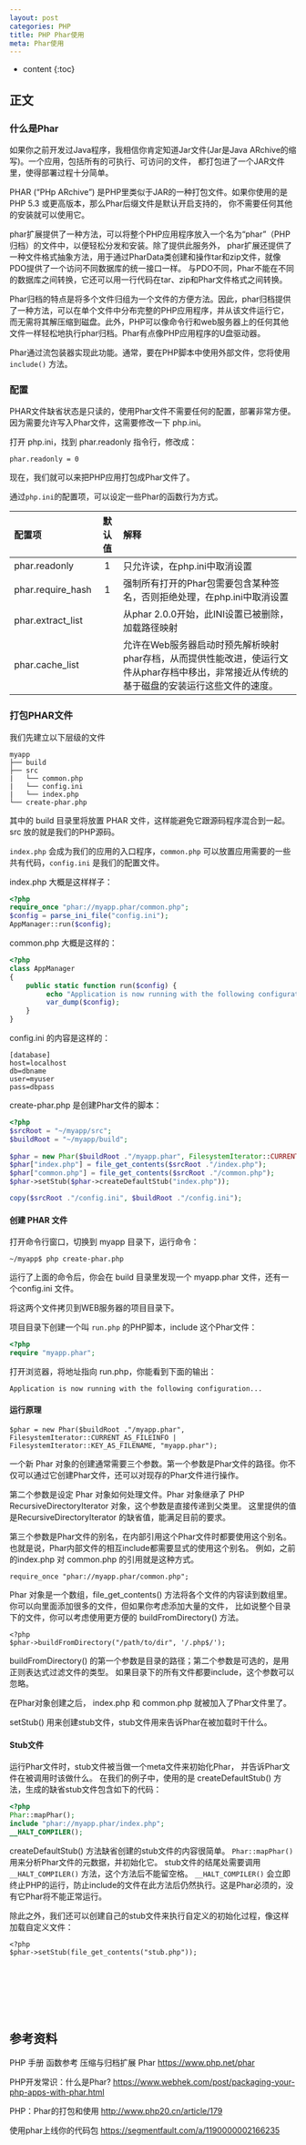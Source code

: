```yaml
---
layout: post
categories: PHP
title: PHP Phar使用
meta: Phar使用
---
```

* content
{:toc}

## 正文

### 什么是Phar

如果你之前开发过Java程序，我相信你肯定知道Jar文件(Jar是Java ARchive的缩写)。一个应用，包括所有的可执行、可访问的文件，
都打包进了一个JAR文件里，使得部署过程十分简单。

PHAR (“PHp ARchive”) 是PHP里类似于JAR的一种打包文件。如果你使用的是 PHP 5.3 或更高版本，那么Phar后缀文件是默认开启支持的，
你不需要任何其他的安装就可以使用它。

phar扩展提供了一种方法，可以将整个PHP应用程序放入一个名为“phar”（PHP归档）的文件中，以便轻松分发和安装。除了提供此服务外，
phar扩展还提供了一种文件格式抽象方法，用于通过PharData类创建和操作tar和zip文件，就像PDO提供了一个访问不同数据库的统一接口一样。
与PDO不同，Phar不能在不同的数据库之间转换，它还可以用一行代码在tar、zip和Phar文件格式之间转换。

Phar归档的特点是将多个文件归组为一个文件的方便方法。因此，phar归档提供了一种方法，可以在单个文件中分布完整的PHP应用程序，并从该文件运行它，
而无需将其解压缩到磁盘。此外，PHP可以像命令行和web服务器上的任何其他文件一样轻松地执行phar归档。Phar有点像PHP应用程序的U盘驱动器。

Phar通过流包装器实现此功能。通常，要在PHP脚本中使用外部文件，您将使用 `include()` 方法。

### 配置

PHAR文件缺省状态是只读的，使用Phar文件不需要任何的配置，部署非常方便。因为需要允许写入Phar文件，这需要修改一下 php.ini。

打开 php.ini，找到 phar.readonly 指令行，修改成：

```
phar.readonly = 0
```

现在，我们就可以来把PHP应用打包成Phar文件了。

通过`php.ini`的配置项，可以设定一些Phar的函数行为方式。

| 配置项	| 默认值	| 解释 |
| :--- | :---: | :--- |
| phar.readonly	| 1	| 只允许读，在php.ini中取消设置 |
| phar.require_hash| 1 | 强制所有打开的Phar包需要包含某种签名，否则拒绝处理，在php.ini中取消设置 |
| phar.extract_list|  | 从phar 2.0.0开始，此INI设置已被删除，加载路径映射 |
| phar.cache_list|  | 允许在Web服务器启动时预先解析映射phar存档，从而提供性能改进，使运行文件从phar存档中移出，非常接近从传统的基于磁盘的安装运行这些文件的速度。 |

### 打包PHAR文件

我们先建立以下层级的文件

```
myapp
├── build 
├── src
|   └── common.php
|   └── config.ini
|   └── index.php
└── create-phar.php   
```

其中的 build 目录里将放置 PHAR 文件，这样能避免它跟源码程序混合到一起。src 放的就是我们的PHP源码。

`index.php` 会成为我们的应用的入口程序，`common.php` 可以放置应用需要的一些共有代码，`config.ini` 是我们的配置文件。

index.php 大概是这样样子：
```php
<?php
require_once "phar://myapp.phar/common.php";
$config = parse_ini_file("config.ini");
AppManager::run($config);
```

common.php 大概是这样的：
```php
<?php
class AppManager
{
    public static function run($config) {
         echo "Application is now running with the following configuration... ";
         var_dump($config);
    }
}
```

config.ini 的内容是这样的：
```
[database]
host=localhost
db=dbname
user=myuser
pass=dbpass
```

create-phar.php 是创建Phar文件的脚本：
```php
<?php
$srcRoot = "~/myapp/src";
$buildRoot = "~/myapp/build";
 
$phar = new Phar($buildRoot ."/myapp.phar", FilesystemIterator::CURRENT_AS_FILEINFO | FilesystemIterator::KEY_AS_FILENAME, "myapp.phar");
$phar["index.php"] = file_get_contents($srcRoot ."/index.php");
$phar["common.php"] = file_get_contents($srcRoot ."/common.php");
$phar->setStub($phar->createDefaultStub("index.php"));

copy($srcRoot ."/config.ini", $buildRoot ."/config.ini");
```

#### 创建 PHAR 文件

打开命令行窗口，切换到 myapp 目录下，运行命令：

```
~/myapp$ php create-phar.php
```

运行了上面的命令后，你会在 build 目录里发现一个 myapp.phar 文件，还有一个config.ini 文件。

将这两个文件拷贝到WEB服务器的项目目录下。

项目目录下创建一个叫 `run.php` 的PHP脚本，include 这个Phar文件：
```php
<?php
require "myapp.phar";
```

打开浏览器，将地址指向 run.php，你能看到下面的输出：
```
Application is now running with the following configuration... 
```

#### 运行原理

```
$phar = new Phar($buildRoot ."/myapp.phar", FilesystemIterator::CURRENT_AS_FILEINFO | FilesystemIterator::KEY_AS_FILENAME, "myapp.phar");
```

一个新 Phar 对象的创建通常需要三个参数。第一个参数是Phar文件的路径。你不仅可以通过它创建Phar文件，还可以对现存的Phar文件进行操作。

第二个参数是设定 Phar 对象如何处理文件。Phar 对象继承了 PHP RecursiveDirectoryIterator 对象，这个参数是直接传递到父类里。
这里提供的值是RecursiveDirectoryIterator 的缺省值，能满足目前的要求。

第三个参数是Phar文件的别名，在内部引用这个Phar文件时都要使用这个别名。也就是说，Phar内部文件的相互include都需要显式的使用这个别名。
例如，之前的index.php 对 common.php 的引用就是这种方式。

```
require_once "phar://myapp.phar/common.php";
```

Phar 对象是一个数组，file_get_contents() 方法将各个文件的内容读到数组里。你可以向里面添加很多的文件，但如果你考虑添加大量的文件，
比如说整个目录下的文件，你可以考虑使用更方便的 buildFromDirectory() 方法。

```
<?php
$phar->buildFromDirectory("/path/to/dir", '/.php$/');
```

buildFromDirectory() 的第一个参数是目录的路径；第二个参数是可选的，是用正则表达式过滤文件的类型。
如果目录下的所有文件都要include，这个参数可以忽略。

在Phar对象创建之后， index.php 和 common.php 就被加入了Phar文件里了。

setStub() 用来创建stub文件，stub文件用来告诉Phar在被加载时干什么。

#### Stub文件

运行Phar文件时，stub文件被当做一个meta文件来初始化Phar， 并告诉Phar文件在被调用时该做什么。
在我们的例子中，使用的是 createDefaultStub() 方法，生成的缺省stub文件包含如下的代码：

```php
<?php
Phar::mapPhar();
include "phar://myapp.phar/index.php";
__HALT_COMPILER();
```

createDefaultStub() 方法缺省创建的stub文件的内容很简单。 `Phar::mapPhar()` 用来分析Phar文件的元数据，并初始化它。
stub文件的结尾处需要调用 `__HALT_COMPILER()` 方法，这个方法后不能留空格。
`__HALT_COMPILER()` 会立即终止PHP的运行，防止include的文件在此方法后仍然执行。这是Phar必须的，没有它Phar将不能正常运行。

除此之外，我们还可以创建自己的stub文件来执行自定义的初始化过程，像这样加载自定义文件：

```
<?php
$phar->setStub(file_get_contents("stub.php"));
```

<br/><br/><br/><br/><br/>
## 参考资料

PHP 手册 函数参考 压缩与归档扩展 Phar <https://www.php.net/phar>

PHP开发常识：什么是Phar? <https://www.webhek.com/post/packaging-your-php-apps-with-phar.html>

PHP：Phar的打包和使用 <http://www.php20.cn/article/179>

使用phar上线你的代码包 <https://segmentfault.com/a/1190000002166235>

